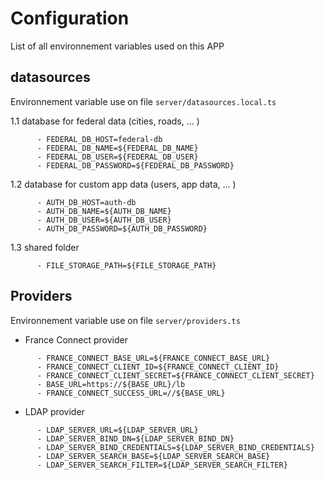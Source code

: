 # Configuration

List of all environnement variables used on this APP 

## datasources

Environnement variable use on file ```server/datasources.local.ts```

 1.1 database for federal data (cities, roads, ... )
```
      - FEDERAL_DB_HOST=federal-db
      - FEDERAL_DB_NAME=${FEDERAL_DB_NAME}
      - FEDERAL_DB_USER=${FEDERAL_DB_USER}
      - FEDERAL_DB_PASSWORD=${FEDERAL_DB_PASSWORD}
```
 1.2 database for custom app data (users, app data, ... )
      
```
      - AUTH_DB_HOST=auth-db
      - AUTH_DB_NAME=${AUTH_DB_NAME}
      - AUTH_DB_USER=${AUTH_DB_USER}
      - AUTH_DB_PASSWORD=${AUTH_DB_PASSWORD}
```
 1.3 shared folder
```
      - FILE_STORAGE_PATH=${FILE_STORAGE_PATH}
```

## Providers

Environnement variable use on file ```server/providers.ts```

 * France Connect provider
```
      - FRANCE_CONNECT_BASE_URL=${FRANCE_CONNECT_BASE_URL}
      - FRANCE_CONNECT_CLIENT_ID=${FRANCE_CONNECT_CLIENT_ID}
      - FRANCE_CONNECT_CLIENT_SECRET=${FRANCE_CONNECT_CLIENT_SECRET}
      - BASE_URL=https://${BASE_URL}/lb
      - FRANCE_CONNECT_SUCCESS_URL=//${BASE_URL}
```
 * LDAP provider
```      
      - LDAP_SERVER_URL=${LDAP_SERVER_URL}
      - LDAP_SERVER_BIND_DN=${LDAP_SERVER_BIND_DN}
      - LDAP_SERVER_BIND_CREDENTIALS=${LDAP_SERVER_BIND_CREDENTIALS}
      - LDAP_SERVER_SEARCH_BASE=${LDAP_SERVER_SEARCH_BASE}
      - LDAP_SERVER_SEARCH_FILTER=${LDAP_SERVER_SEARCH_FILTER}
```
